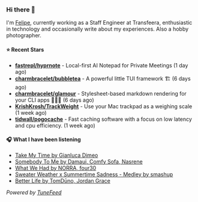 ### Hi there 👋

I'm [Felipe](https://felipevm.com), currently working as a Staff Engineer at Transfeera, enthusiastic in technology and occasionally write about my experiences. Also a hobby photographer.

#### ⭐ Recent Stars
- **[fastrepl/hyprnote](https://github.com/fastrepl/hyprnote)** - Local-first AI Notepad for Private Meetings (1 day ago)
- **[charmbracelet/bubbletea](https://github.com/charmbracelet/bubbletea)** - A powerful little TUI framework 🏗 (6 days ago)
- **[charmbracelet/glamour](https://github.com/charmbracelet/glamour)** - Stylesheet-based markdown rendering for your CLI apps 💇🏻‍♀️ (6 days ago)
- **[KrishKrosh/TrackWeight](https://github.com/KrishKrosh/TrackWeight)** - Use your Mac trackpad as a weighing scale (1 week ago)
- **[tidwall/pogocache](https://github.com/tidwall/pogocache)** - Fast caching software with a focus on low latency and cpu efficiency. (1 week ago)

#### 🎧 What I have been listening
- [Take My Time by Gianluca Dimeo](https://open.spotify.com/track/2Tu8mjszRR7iWXRr4Lwa2a)
- [Somebody To Me by Damaui, Comfy Sofa, Nasrene](https://open.spotify.com/track/6qT1gQiubavPu65cQ4Lnw4)
- [What We Had by NORRA, four30](https://open.spotify.com/track/5TDqSuAIhUwAOYIT5qz85b)
- [Sweater Weather x Summertime Sadness - Medley by smashup](https://open.spotify.com/track/7Alc9UbYEJQ1c9dUKQLi6w)
- [Better Life by TomDūno, Jordan Grace](https://open.spotify.com/track/6mVV8tNshC0fn3gxjIMmAF)

_Powered by [TuneFeed](https://tunefeed.app?ref=github.com)_

